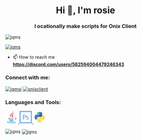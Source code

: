 <h1 align="center">Hi 👋, I'm rosie</h1>
<h3 align="center">I ocationally make scripts for Onix Client</h3>

<p align="left"> <img src="https://komarev.com/ghpvc/?username=jqms&label=Profile%20views&color=0e75b6&style=flat" alt="jqms" /> </p>

<p align="left"> <a href="https://github.com/ryo-ma/github-profile-trophy"><img src="https://github-profile-trophy.vercel.app/?username=jqms" alt="jqms" /></a> </p>

- 📫 How to reach me **https://discord.com/users/582594004479246343**

<h3 align="left">Connect with me:</h3>
<p align="left">
<a href="https://www.youtube.com/c/jqmsi" target="blank"><img align="center" src="https://raw.githubusercontent.com/rahuldkjain/github-profile-readme-generator/master/src/images/icons/Social/youtube.svg" alt="jqmsi" height="30" width="40" /></a>
<a href="https://discord.gg/onixclient" target="blank"><img align="center" src="https://raw.githubusercontent.com/rahuldkjain/github-profile-readme-generator/master/src/images/icons/Social/discord.svg" alt="onixclient" height="30" width="40" /></a>
</p>

<h3 align="left">Languages and Tools:</h3>
<p align="left"> <a href="https://www.java.com" target="_blank" rel="noreferrer"> <img src="https://raw.githubusercontent.com/devicons/devicon/master/icons/java/java-original.svg" alt="java" width="40" height="40"/> </a> <a href="https://www.photoshop.com/en" target="_blank" rel="noreferrer"> <img src="https://raw.githubusercontent.com/devicons/devicon/master/icons/photoshop/photoshop-line.svg" alt="photoshop" width="40" height="40"/> </a> <a href="https://www.python.org" target="_blank" rel="noreferrer"> <img src="https://raw.githubusercontent.com/devicons/devicon/master/icons/python/python-original.svg" alt="python" width="40" height="40"/> </a> </p>

<p><img align="left" src="https://github-readme-stats.vercel.app/api/top-langs?username=jqms&show_icons=true&locale=en&layout=compact" alt="jqms" /></p>

<p>&nbsp;<img align="center" src="https://github-readme-stats.vercel.app/api?username=jqms&show_icons=true&theme=dark&locale=en" alt="jqms" /></p>
